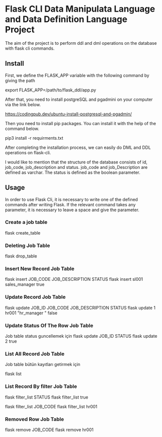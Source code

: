 # Flask CLI Data Manipulata Language and Data Definition Language Project

The aim of the project is to perform ddl and dml operations on the database with flask cli commands. 


## Install
First, we define the FLASK_APP variable with the following command by giving the path

export FLASK_APP=/path/to/flask_ddl/app.py 

After that, you need to install postgreSQL and pgadmini on your computer via the link below. 

https://codingpub.dev/ubuntu-install-postgresql-and-pgadmin/

Then you need to install pip packages. You can install it with the help of the command below. 

pip3 install -r requirments.txt

After completing the installation process, we can easily do DML and DDL operations on flask-cli. 

I would like to mention that the structure of the database consists of id, job_code, job_description and status. job_code and job_Description are defined as varchar. The status is defined as the boolean parameter. 

## Usage

In order to use Flask Cli, it is necessary to write one of the defined commands after writing Flask. If the relevant command takes any parameter, it is necessary to leave a space and give the parameter. 

### Create a job table 

flask create_table

### Deleting Job Table

flask drop_table

### Insert New Record Job Table 
flask insert JOB_CODE JOB_DESCRIPTION STATUS
flask insert sl001 sales_manager true

### Update  Record Job Table 
flask update JOB_ID JOB_CODE JOB_DESCRIPTION STATUS
flask update 1 hr001 "hr_manager " false

### Update Status Of The Row  Job Table
Job table status guncellemek için
flask update JOB_ID STATUS
flask update 2  true


### List All Record Job Table 
Job table bütün kayıtları getirmek için

flask list

### List  Record By filter Job Table 
flask filter_list STATUS
flask filter_list true

flask filter_list JOB_CODE
flask filter_list hr001


### Removed Row Job Table 
flask remove JOB_CODE
flask remove hr001
